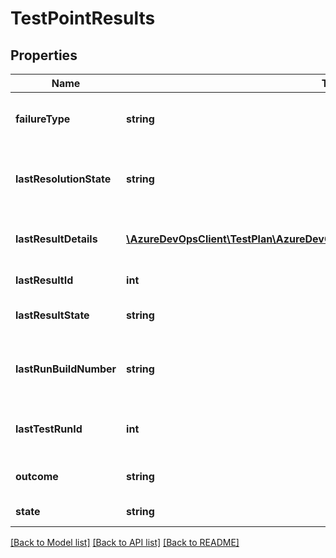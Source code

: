 # TestPointResults

## Properties
Name | Type | Description | Notes
------------ | ------------- | ------------- | -------------
**failureType** | **string** | Failure Type for the Test Point | [optional] 
**lastResolutionState** | **string** | Last Resolution State Id for the Test Point | [optional] 
**lastResultDetails** | [**\AzureDevOpsClient\TestPlan\AzureDevOpsClient\TestPlan\Model\LastResultDetails**](LastResultDetails.md) | Last Result Details for the Test Point | [optional] 
**lastResultId** | **int** | Last Result Id | [optional] 
**lastResultState** | **string** | Last Result State of the Test Point | [optional] 
**lastRunBuildNumber** | **string** | Last RUn Build Number for the Test Point | [optional] 
**lastTestRunId** | **int** | Last Test Run Id for the Test Point | [optional] 
**outcome** | **string** | Outcome of the Test Point | [optional] 
**state** | **string** | State of the Test Point | [optional] 

[[Back to Model list]](../README.md#documentation-for-models) [[Back to API list]](../README.md#documentation-for-api-endpoints) [[Back to README]](../README.md)


